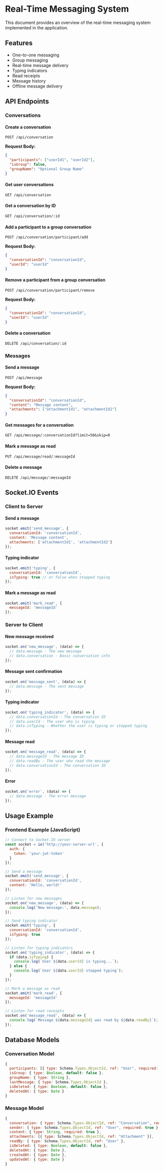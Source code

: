 # Real-Time Messaging System

This document provides an overview of the real-time messaging system implemented in the application.

## Features

- One-to-one messaging
- Group messaging
- Real-time message delivery
- Typing indicators
- Read receipts
- Message history
- Offline message delivery

## API Endpoints

### Conversations

#### Create a conversation
```
POST /api/conversation
```
**Request Body:**
```json
{
  "participants": ["userId1", "userId2"],
  "isGroup": false,
  "groupName": "Optional Group Name"
}
```

#### Get user conversations
```
GET /api/conversation
```

#### Get a conversation by ID
```
GET /api/conversation/:id
```

#### Add a participant to a group conversation
```
POST /api/conversation/participant/add
```
**Request Body:**
```json
{
  "conversationId": "conversationId",
  "userId": "userId"
}
```

#### Remove a participant from a group conversation
```
POST /api/conversation/participant/remove
```
**Request Body:**
```json
{
  "conversationId": "conversationId",
  "userId": "userId"
}
```

#### Delete a conversation
```
DELETE /api/conversation/:id
```

### Messages

#### Send a message
```
POST /api/message
```
**Request Body:**
```json
{
  "conversationId": "conversationId",
  "content": "Message content",
  "attachments": ["attachmentId1", "attachmentId2"]
}
```

#### Get messages for a conversation
```
GET /api/message/:conversationId?limit=50&skip=0
```

#### Mark a message as read
```
PUT /api/message/read/:messageId
```

#### Delete a message
```
DELETE /api/message/:messageId
```

## Socket.IO Events

### Client to Server

#### Send a message
```javascript
socket.emit('send_message', {
  conversationId: 'conversationId',
  content: 'Message content',
  attachments: ['attachmentId1', 'attachmentId2']
});
```

#### Typing indicator
```javascript
socket.emit('typing', {
  conversationId: 'conversationId',
  isTyping: true // or false when stopped typing
});
```

#### Mark a message as read
```javascript
socket.emit('mark_read', {
  messageId: 'messageId'
});
```

### Server to Client

#### New message received
```javascript
socket.on('new_message', (data) => {
  // data.message - The new message
  // data.conversation - Basic conversation info
});
```

#### Message sent confirmation
```javascript
socket.on('message_sent', (data) => {
  // data.message - The sent message
});
```

#### Typing indicator
```javascript
socket.on('typing_indicator', (data) => {
  // data.conversationId - The conversation ID
  // data.userId - The user who is typing
  // data.isTyping - Whether the user is typing or stopped typing
});
```

#### Message read
```javascript
socket.on('message_read', (data) => {
  // data.messageId - The message ID
  // data.readBy - The user who read the message
  // data.conversationId - The conversation ID
});
```

#### Error
```javascript
socket.on('error', (data) => {
  // data.message - The error message
});
```

## Usage Example

### Frontend Example (JavaScript)

```javascript
// Connect to Socket.IO server
const socket = io('http://your-server-url', {
  auth: {
    token: 'your-jwt-token'
  }
});

// Send a message
socket.emit('send_message', {
  conversationId: 'conversationId',
  content: 'Hello, world!'
});

// Listen for new messages
socket.on('new_message', (data) => {
  console.log('New message:', data.message);
});

// Send typing indicator
socket.emit('typing', {
  conversationId: 'conversationId',
  isTyping: true
});

// Listen for typing indicators
socket.on('typing_indicator', (data) => {
  if (data.isTyping) {
    console.log(`User ${data.userId} is typing...`);
  } else {
    console.log(`User ${data.userId} stopped typing`);
  }
});

// Mark a message as read
socket.emit('mark_read', {
  messageId: 'messageId'
});

// Listen for read receipts
socket.on('message_read', (data) => {
  console.log(`Message ${data.messageId} was read by ${data.readBy}`);
});
```

## Database Models

### Conversation Model
```javascript
{
  participants: [{ type: Schema.Types.ObjectId, ref: "User", required: true }],
  isGroup: { type: Boolean, default: false },
  groupName: { type: String },
  lastMessage: { type: Schema.Types.ObjectId },
  isDeleted: { type: Boolean, default: false },
  deletedAt: { type: Date }
}
```

### Message Model
```javascript
{
  conversation: { type: Schema.Types.ObjectId, ref: "Conversation", required: true },
  sender: { type: Schema.Types.ObjectId, ref: "User", required: true },
  content: { type: String, required: true },
  attachments: [{ type: Schema.Types.ObjectId, ref: "Attachment" }],
  readBy: { type: Schema.Types.ObjectId, ref: "User" },
  isDeleted: { type: Boolean, default: false },
  deletedAt: { type: Date },
  createdAt: { type: Date },
  updatedAt: { type: Date }
}
```